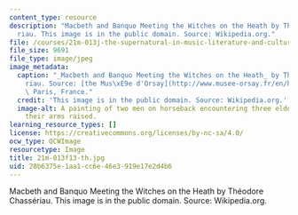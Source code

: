 ```yaml
---
content_type: resource
description: "Macbeth and Banquo Meeting the Witches on the Heath by Th\xE9odore Chass\xE9\
  riau. This image is in the public domain. Source: Wikipedia.org."
file: /courses/21m-013j-the-supernatural-in-music-literature-and-culture-fall-2013/28b6375e1aa1cc6e46e3919e17e2d4b6_21m-013f13-th.jpg
file_size: 9691
file_type: image/jpeg
image_metadata:
  caption: "_Macbeth and Banquo Meeting the Witches on the Heath_ by Th\xE9odore Chass\xE9\
    riau. Source: [the Mus\xE9e d'Orsay](http://www.musee-orsay.fr/en/home.html),\
    \ Paris, France."
  credit: 'This image is in the public domain. Source: Wikipedia.org.'
  image-alt: A painting of two men on horseback encountering three elderly women with
    their arms raised.
learning_resource_types: []
license: https://creativecommons.org/licenses/by-nc-sa/4.0/
ocw_type: OCWImage
resourcetype: Image
title: 21m-013f13-th.jpg
uid: 28b6375e-1aa1-cc6e-46e3-919e17e2d4b6
---
```

Macbeth and Banquo Meeting the Witches on the Heath by Théodore Chassériau. This image is in the public domain. Source: Wikipedia.org.